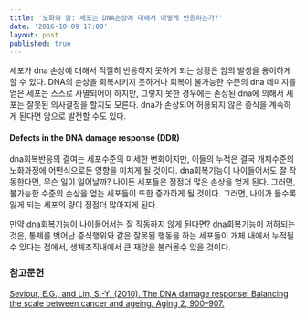 ```yaml
---
title: '노화와 암: 세포는 DNA손상에 대해서 어떻게 반응하는가?'
date: '2016-10-09 17:00'
layout: post
published: true
---
```


세포가 dna 손상에 대해서 적절히 반응하지 못하게 되는 상황은 암의 발생을 용이하게 할 수 있다. DNA의 손상을 회복시키지 못하거나 회복이 불가능한 수준의 dna 데미지를 얻은 세포는 스스로 사멸되어야 하지만, 그렇지 못한 경우에는 손상된 dna에 의해서 세포는 잘못된 의사결정을 할지도 모른다. dna가 손상되어 허용되지 않은 증식을 계속하게 된다면 암으로 발전할 수도 있다. 

#### Defects in the DNA damage response (DDR)
dna회복반응의 결여는 세포수준의 미세한 변화이지만, 이들의 누적은 결국 개체수준의 노화과정에 어떤식으로든 영향을 미치게 될 것이다. dna회복기능이 나이들어서도 잘 작동한다면, 무슨 일이 일어날까? 나이든 세포들은 점점더 많은 손상을 얻게 된다. 그러면, 불가능한 수준의 손상을 얻는 세포들이 또한 증가하게 될 것이다. 그러면, 나이가 들수록 잃게 되는 세포의 량이 점점더 많아지게 된다. 


만약 dna회복기능이 나이들어서는 잘 작동하지 않게 된다면? dna회복기능이 저하되는 것은, 통제를 벗어난 증식행위와 같은 잘못된 행동을 하는 세포들이 개체 내에서 누적될 수 있다는 점에서, 생체조직내에서 큰 재앙을 불러올수 있을 것이다.



### 참고문헌
[Seviour, E.G., and Lin, S.-Y. (2010). The DNA damage response: Balancing the scale between cancer and ageing. Aging 2, 900–907.](https://www.dropbox.com/s/u8xcna8t0qq5jdq/Seviour%20%EA%B7%B8%EB%A6%AC%EA%B3%A0%20Lin%20-%202010%20-%20The%20DNA%20damage%20response%20Balancing%20the%20scale%20betwe.pdf?dl=0)



